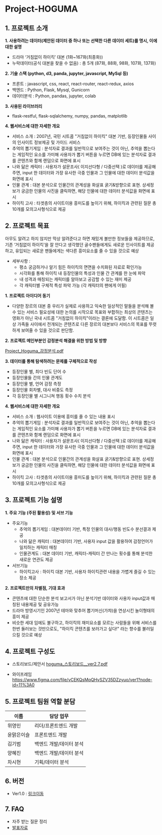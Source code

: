 # Project-HOGUMA

## 1. 프로젝트 소개

**1. 사용하려는 데이터(제안된 데이터 중 하나 또는 선택한 다른 데이터 세트)를 명시, 이에 대한 설명**
+ 드라마 ‘거침없이 하이킥’ 대본 (1화~167화(최종화))
+ 누락데이터(공식 대본을 찾을 수 없음) : 총 5개 (87화, 88화, 98화, 107화, 137화) 

**2. 기술 스택 (python, d3, panda, jupyter, javascript, MySql 등)**
+ 프론트 : javascript, css, react, react-router, react-redux, axios 
+ 백엔드 : Python, Flask, Mysql, Gunicorn 
+ 데이터분석 : Python, pandas, jupyter, colab

**3. 사용된 라이브러리**
+ flask-restful, flask-sqlalchemy, numpy, pandas, matplotlib

**4. 웹서비스에 대한 자세한 개요**

+ 서비스 소개 : 2007년, 국민 시트콤 "거침없이 하이킥" 대본 기반, 등장인물들 사이의 인사이트 정보제공 및 가이드 서비스 
+ 추억의 뽑기게임 : 분석자료 결과를 일반적으로 보여주는 것이 아닌, 추억을 뽑는다는 게임적인 요소를 가미해 사용자가 뽑기 버튼을 누르면 DB에 있는 분석자료 결과를 콘텐츠와 함께 랜덤으로 화면에 표시
+ 나와 닮은 캐릭터 : 사용자가 설문조사( 이지선다형 / 다중선택 )로 데이터를 제공해주면, input 한 데이터와 가장 유사한 극중 인물과 그 인물에 대한 데이터 분석값을 화면에 표시 
+ 인물 관계 : 대본 분석으로 인물간의 관계성을 화살표 굵기&방향으로 표현. 상세정보가 궁금한 인물의 사진을 클릭하면, 해당 인물에 대한 데이터 분석값을 화면에 표시
+ 하이킥 고사 : 타겟층의 사이트이용 흥미도를 높이기 위해, 하이킥과 관련된 질문 총 10개를 모의고사형식으로 제공


## 2. 프로젝트 목표

아무도 알려고 하지 않지만 막상 알려준다고 하면 재밌게 볼만한 정보들을 제공하므로, 기존 ‘거침없이 하이킥’을 잘 안다고 생각했던 골수팬들에게도 새로운 인사이트를 제공하고, 유입되는 새로운 팬들에게는 색다른 흥미요소를 줄 수 있을 것으로 예상

- 세부사항 :
   - 평소 궁금하거나 알기 힘든 하이킥의 면면을 수치화된 자료로 확인가능
   - 시각화를 통해 하이킥 내 등장인물의 특성과 인물 간 관계를 한 눈에 파악
   - 내 성격과 매칭되는 캐릭터를 알아보고 공감할 수 있는 재미 제공 
   - 각 캐릭터별 구체적 특성 파악 가능 (각 캐릭터의 팬에게 어필)

**1. 프로젝트 아이디어 동기**

- 다양한 장르의 대본 중 우리가 실제로 사용하고 익숙한 일상적인 말들을 분석해 볼 수 있는 서비스 필요성에 대한 논의를 시작으로 목표와 부합하는 최상의 콘텐츠는 영화가 아닌 국내 시트콤 "거침없이 하이킥"이라는 결론에 도달함. 이 시트콤은 일상 가족들 사이에서 전개되는 콘텐츠로 다른 장르의 대본보다 서비스의 목표를 뚜렷하게 보여줄 수 있을 것으로 판단함.

**2. 프로젝트 메인부분인 감정분석 해결을 위한 방법 및 방향**

[Project_Hoguma_감정분석.pdf](docs/Project_Hoguma_QA_.pdf)

**3. 데이터를 통해 탐색하려는 문제를 구체적으로 작성**

+ 등장인물 별, 최다 빈도 단어 수
+ 등장인물들 간의 인물 관계도
+ 등장인물 별, 언어 감정 측정
+ 등장인물 회차별, 대사 비중도 측정
+ 각 등장인물 별 시그니쳐 행동 횟수 수치 분석

**4. 웹서비스에 대한 자세한 개요**

+ 서비스 소개 : 웹사이트 이용에 흥미를 줄 수 있는 내용 표시 
+ 추억의 뽑기게임 : 분석자료 결과를 일반적으로 보여주는 것이 아닌, 추억을 뽑는다는 게임적인 요소를 가미해 사용자가 뽑기 버튼을 누르면 DB에 있는 분석자료 결과를 콘텐츠와 함께 랜덤으로 화면에 표시
+ 나와 닮은 캐릭터 : 사용자가 설문조사( 이지선다형 / 다중선택 )로 데이터를 제공해주면, input 한 데이터와 가장 유사한 극중 인물과 그 인물에 대한 데이터 분석값을 화면에 표시 
+ 인물 관계 : 대본 분석으로 인물간의 관계성을 화살표 굵기&방향으로 표현. 상세정보가 궁금한 인물의 사진을 클릭하면, 해당 인물에 대한 데이터 분석값을 화면에 표시
+ 하이킥 고사 : 타겟층의 사이트이용 흥미도를 높이기 위해, 하이킥과 관련된 질문 총 10개를 모의고사형식으로 제공


## 3. 프로젝트 기능 설명

**1. 주요 기능 (주된 활용성) 및 서브 기능**
+ 주요기능 
   - 추억의 뽑기게임 : 대본데이터 기반, 특정 인물의 대사/행동 빈도수 분선결과 제공
   - 나와 닮은 캐릭터 : 대본데이터 기반, 사용자 input 값을 활용하여 감정언어가 일치하는 캐릭터 매칭
   - 인물관계도 : 대본 데이터 기반, 캐릭터-캐릭터 간 만나는 횟수를 통해 분석한 새로운 연관도 제공 
+ 서브기능
   - 하이킥고사 : 하이킥 대본 기반, 사용자 하이킥관련 내용을 가볍게 즐길 수 있는 장소 제공

**2. 프로젝트만의 차별점, 기대 효과**
+ 콘텐츠에 대한 단순한 분석 보고서가 아닌 분석기반 데이터와 사용자 input값과 매칭된 내용제공 및 공유가능
+ 드라마 방영시기인 2007년 테마와 맞추어 뽑기머신(가챠)을 연상시킨 놀이형태의 흥미 제공
+ 비슷한 세대 임에도 불구하고, 하이킥의 재미요소를 모르는 사람들을 위해 서비스를 한번 둘러보는 것만으로도, "하이킥 콘텐츠를 보러가고 싶다!" 라는 향수를 불러일으킬 것으로 예상

## 4. 프로젝트 구성도
+ 스토리보드/제안서
[hoguma_스토리보드__ver2.7.pdf](docs/hoguma___ver2.7.pdf)

+ 와이프레임
https://www.figma.com/file/vCEKQsMqQHvSZV35DZzyuo/ver1?node-id=11%3A0
  

## 5. 프로젝트 팀원 역할 분담
| 이름 | 담당 업무 |
| ------ | ------ |
| 위영민 | 리더/프론트엔드 개발 |
| 윤맑은이슬 | 프론트엔드 개발 |
| 김기범 | 백엔드 개발/데이터 분석 |
| 양혜진 | 백엔드 개발/데이터 분석 |
| 차시현 | 기획/데이터 분석 |

## 6. 버전
  
- Ver1.0 : [링크이동](http://elice-kdt-ai-track-vm-da-02.koreacentral.cloudapp.azure.com)   

## 7. FAQ
  - 자주 받는 질문 정리
  - [발표자료](docs/Project_Hoguma__.pdf)
